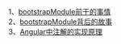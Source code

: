 1、[bootstrapModule前干的事情](./bootstrapModule前干的事情.md)  
2、[bootstrapModule背后的故事](./bootstrapModule背后的故事.md)  
3、[Angular中注解的实现原理](./Angular中注解的实现原理.md)

